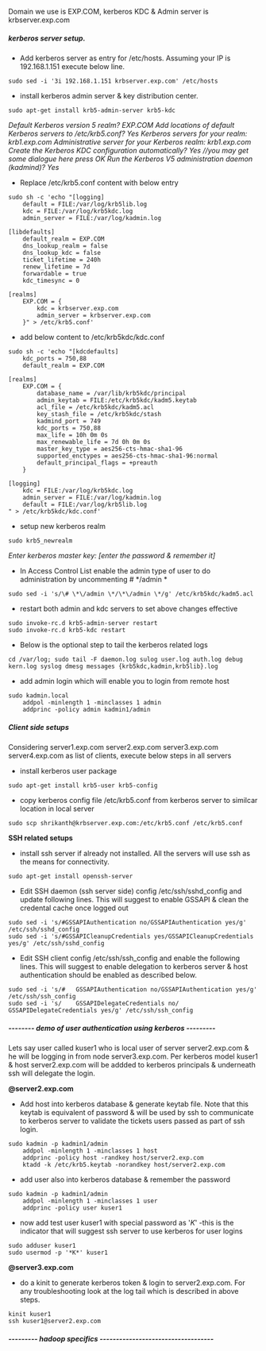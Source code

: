 Domain we use is EXP.COM, kerberos KDC & Admin server is krbserver.exp.com

##### kerberos server setup.
* Add kerberos server as entry for /etc/hosts. Assuming your IP is 192.168.1.151 execute below line.
```
sudo sed -i '3i 192.168.1.151 krbserver.exp.com' /etc/hosts 
```

* install kerberos admin server & key distribution center.
```
sudo apt-get install krb5-admin-server krb5-kdc 
```
*Default Kerberos version 5 realm? EXP.COM
Add locations of default Kerberos servers to /etc/krb5.conf? Yes
Kerberos servers for your realm: krb1.exp.com 
Administrative server for your Kerberos realm: krb1.exp.com
Create the Kerberos KDC configuration automatically? Yes
//you may get some dialogue here press OK
Run the Kerberos V5 administration daemon (kadmind)? Yes*

* Replace /etc/krb5.conf content with below entry
```
sudo sh -c 'echo "[logging]
	default = FILE:/var/log/krb5lib.log
	kdc = FILE:/var/log/krb5kdc.log
	admin_server = FILE:/var/log/kadmin.log

[libdefaults]
	default_realm = EXP.COM
	dns_lookup_realm = false
	dns_lookup_kdc = false
	ticket_lifetime = 240h
	renew_lifetime = 7d
	forwardable = true
	kdc_timesync = 0

[realms]
	EXP.COM = {
		kdc = krbserver.exp.com
		admin_server = krbserver.exp.com
	}" > /etc/krb5.conf'
```

	
* add below content to /etc/krb5kdc/kdc.conf
```
sudo sh -c 'echo "[kdcdefaults]
	kdc_ports = 750,88
	default_realm = EXP.COM

[realms]
	EXP.COM = {
		database_name = /var/lib/krb5kdc/principal
		admin_keytab = FILE:/etc/krb5kdc/kadm5.keytab
		acl_file = /etc/krb5kdc/kadm5.acl
		key_stash_file = /etc/krb5kdc/stash
		kadmind_port = 749
		kdc_ports = 750,88
		max_life = 10h 0m 0s
		max_renewable_life = 7d 0h 0m 0s
		master_key_type = aes256-cts-hmac-sha1-96
		supported_enctypes = aes256-cts-hmac-sha1-96:normal
		default_principal_flags = +preauth
	}

[logging]
	kdc = FILE:/var/log/krb5kdc.log
	admin_server = FILE:/var/log/kadmin.log
	default = FILE:/var/log/krb5lib.log
" > /etc/krb5kdc/kdc.conf'
```
* setup new kerberos realm
``` 
sudo krb5_newrealm 
```
*Enter kerberos master key: [enter the password & remember it]*

* In Access Control List enable the admin type of user to do administration by uncommenting # */admin *
``` 
sudo sed -i 's/\# \*\/admin \*/\*\/admin \*/g' /etc/krb5kdc/kadm5.acl 
```

* restart both admin and kdc servers to set above changes effective
``` 
sudo invoke-rc.d krb5-admin-server restart 
sudo invoke-rc.d krb5-kdc restart 
```

* Below is the optional step to tail the kerberos related logs
``` 
cd /var/log; sudo tail -F daemon.log sulog user.log auth.log debug kern.log syslog dmesg messages {krb5kdc,kadmin,krb5lib}.log 
```

* add admin login which will enable you to login from remote host
```
sudo kadmin.local
    addpol -minlength 1 -minclasses 1 admin
    addprinc -policy admin kadmin1/admin
```

##### Client side setups 
Considering server1.exp.com server2.exp.com server3.exp.com server4.exp.com as list of clients, execute below steps in all servers 

* install kerberos user package
``` 
sudo apt-get install krb5-user krb5-config 
```

* copy kerberos config file /etc/krb5.conf from kerberos server to similcar location in local server
``` 
sudo scp shrikanth@krbserver.exp.com:/etc/krb5.conf /etc/krb5.conf 
```

**SSH related setups**

* install ssh server if already not installed. All the servers will use ssh as the means for connectivity.
``` 
sudo apt-get install openssh-server 
```

* Edit SSH daemon (ssh server side) config /etc/ssh/sshd_config and update following lines. This will suggest to enable GSSAPI & clean the credental cache once logged out
``` 
sudo sed -i 's/#GSSAPIAuthentication no/GSSAPIAuthentication yes/g' /etc/ssh/sshd_config 
sudo sed -i 's/#GSSAPICleanupCredentials yes/GSSAPICleanupCredentials yes/g' /etc/ssh/sshd_config 
```

* Edit SSH client config /etc/ssh/ssh_config and enable the following lines. This will suggest to enable delegation to kerberos server & host authentication should be enabled as described below.
``` 
sudo sed -i 's/#   GSSAPIAuthentication no/GSSAPIAuthentication yes/g' /etc/ssh/ssh_config 
sudo sed -i 's/    GSSAPIDelegateCredentials no/    GSSAPIDelegateCredentials yes/g' /etc/ssh/ssh_config 
```

##### -------- demo of user authentication using kerberos ---------
Lets say user called kuser1 who is local user of server server2.exp.com & he will be logging in from node server3.exp.com. Per kerberos model kuser1 & host server2.exp.com will be addded to kerberos principals & underneath ssh will delegate the login.

**@server2.exp.com**
* Add host into kerberos database & generate keytab file. Note that this keytab is equivalent of password & will be used by ssh to communicate to kerberos server to validate the tickets users passed as part of ssh login. 
```
sudo kadmin -p kadmin1/admin 
	addpol -minlength 1 -minclasses 1 host
	addprinc -policy host -randkey host/server2.exp.com
	ktadd -k /etc/krb5.keytab -norandkey host/server2.exp.com
```
* add user also into kerberos database & remember the password
```
sudo kadmin -p kadmin1/admin 
	addpol -minlength 1 -minclasses 1 user
	addprinc -policy user kuser1
```
* now add test user kuser1 with special password as '*K*' -this is the indicator that will suggest ssh server to use kerberos for user logins
```
sudo adduser kuser1
sudo usermod -p '*K*' kuser1
```

**@server3.exp.com**
* do a kinit to generate kerberos token & login to server2.exp.com. For any troubleshooting look at the log tail which is described in above steps.
``` 
kinit kuser1
ssh kuser1@server2.exp.com 
```




##### --------- hadoop specifics -----------------------------------











